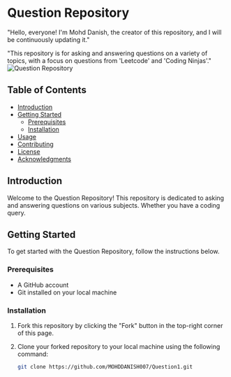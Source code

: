 # Question Repository

"Hello, everyone! I'm Mohd Danish, the creator of this repository, and I will be continuously updating it."

"This repository is for asking and answering questions on a variety of topics, with a focus on questions from 'Leetcode' and 'Coding Ninjas'."
![Question Repository](https://miro.medium.com/v2/resize:fit:1400/1*4bhEXZ6s6DmaELOF7ZFaaw.png)

## Table of Contents

- [Introduction](#introduction)
- [Getting Started](#getting-started)
  - [Prerequisites](#prerequisites)
  - [Installation](#installation)
- [Usage](#usage)
- [Contributing](#contributing)
- [License](#license)
- [Acknowledgments](#acknowledgments)

## Introduction

Welcome to the Question Repository! This repository is dedicated to asking and answering questions on various subjects. Whether you have a coding query.

## Getting Started

To get started with the Question Repository, follow the instructions below.

### Prerequisites

- A GitHub account
- Git installed on your local machine

### Installation

1. Fork this repository by clicking the "Fork" button in the top-right corner of this page.
2. Clone your forked repository to your local machine using the following command:

   ```bash
   git clone https://github.com/MOHDDANISH007/Question1.git
